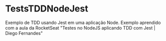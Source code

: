 # TestsTDDNodeJest
Exemplo de TDD usando Jest em uma aplicação Node. Exemplo aprendido com a aula da RocketSeat "Testes no NodeJS aplicando TDD com Jest | Diego Fernandes"
